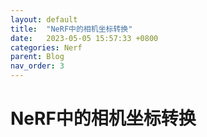 ```yaml
---
layout: default
title:  "NeRF中的相机坐标转换"
date:   2023-05-05 15:57:33 +0800
categories: Nerf
parent: Blog
nav_order: 3
---
```


# NeRF中的相机坐标转换
